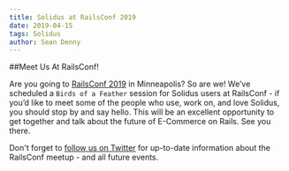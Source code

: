 ```yaml
---
title: Solidus at RailsConf 2019
date: 2019-04-15
tags: Solidus
author: Sean Denny
---
```


##Meet Us At RailsConf!

Are you going to <a href="https://railsconf.com/">RailsConf 2019</a> in Minneapolis? So are we! We’ve scheduled a `Birds of a Feather` session for Solidus users at RailsConf - if you’d like to meet some of the people who use, work on, and love Solidus, you should stop by and say hello. This will be an excellent opportunity to get together and talk about the future of E-Commerce on Rails. See you there.

Don't forget to <a href="https://twitter.com/SolidusIO">follow us on Twitter</a> for up-to-date information about the RailsConf meetup - and all future events. 
